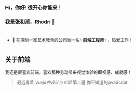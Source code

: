 ### Hi，你好! 很开心你能来！

### 我是张和潮，Rhodri 👋

#

- 🔭 在深圳一家艺术教育的公司当一名✨**前端工程师**✨，热爱工作！

#



## 关于前端

我还是很喜欢前端，喜欢那种劳动带来视觉体验的即视感、成就感！


>最近看着 *Vuejs的设计与实现*  第二遍  你不知道的javaScript
